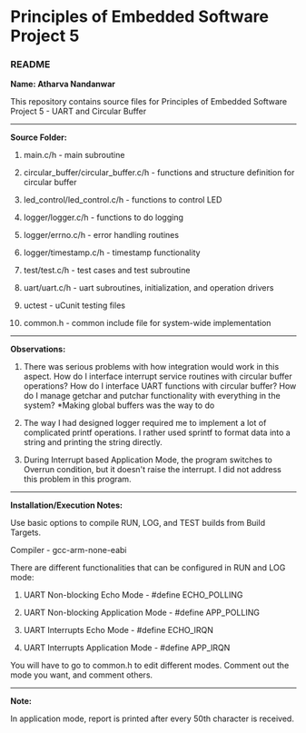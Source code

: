 # Principles of Embedded Software Project 5

### README

**Name: Atharva Nandanwar**

This repository contains source files for Principles of Embedded Software Project 5 - UART and Circular Buffer

---

**Source Folder:**

1. main.c/h - main subroutine

2. circular_buffer/circular_buffer.c/h - functions and structure definition for circular buffer

3. led_control/led_control.c/h - functions to control LED

4. logger/logger.c/h - functions to do logging

5. logger/errno.c/h - error handling routines

6. logger/timestamp.c/h - timestamp functionality

7. test/test.c/h - test cases and test subroutine

8. uart/uart.c/h - uart subroutines, initialization, and operation drivers

9. uctest - uCunit testing files

10. common.h - common include file for system-wide implementation

---

**Observations:**

1. There was serious problems with how integration would work in this aspect. How do I interface interrupt service routines with circular buffer operations? How do I interface UART functions with circular buffer? How do I manage getchar and putchar functionality with everything in the system? *Making global buffers was the way to do

2. The way I had designed logger required me to implement a lot of complicated printf operations. I rather used sprintf to format data into a string and printing the string directly.

3. During Interrupt based Application Mode, the program switches to Overrun condition, but it doesn't raise the interrupt. I did not address this problem in this program.

---

**Installation/Execution Notes:**

Use basic options to compile RUN, LOG, and TEST builds from Build Targets.

Compiler - gcc-arm-none-eabi

There are different functionalities that can be configured in RUN and LOG mode:

1. UART Non-blocking Echo Mode        - #define ECHO_POLLING

2. UART Non-blocking Application Mode    - #define APP_POLLING

3. UART Interrupts Echo Mode        - #define ECHO_IRQN

4. UART Interrupts Application Mode    - #define APP_IRQN

You will have to go to common.h to edit different modes. Comment out the mode you want, and comment others.

---

**Note:**

In application mode, report is printed after every 50th character is received.
